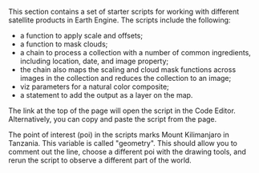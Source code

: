 This section contains a set of starter scripts for working with different satellite products in Earth Engine. The scripts include the following:  

* a function to apply scale and offsets;
* a function to  mask clouds;  
* a chain to process a collection with a number of common ingredients, including location, date, and image property;
* the chain also maps the scaling and cloud mask functions across images in the collection and reduces the collection to an image;
* viz parameters for a natural color composite;
* a statement to add the output as a layer on the map.  

The link at the top of the page will open the script in the Code Editor. Alternatively, you can copy and paste the script from the page. 

The point of interest (poi) in the scripts marks Mount Kilimanjaro in Tanzania. This variable is called "geometry". This should allow you to comment out the line, choose a different poi with the drawing tools, and rerun the script to observe a different part of the world. 
